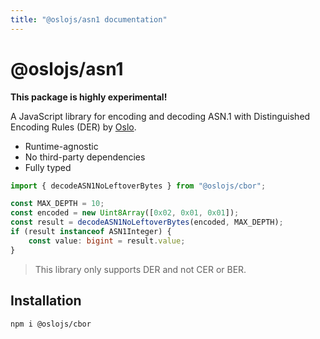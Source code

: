 ```yaml
---
title: "@oslojs/asn1 documentation"
---
```


# @oslojs/asn1

**This package is highly experimental!**

A JavaScript library for encoding and decoding ASN.1 with Distinguished Encoding Rules (DER) by [Oslo](https://oslojs.dev).

- Runtime-agnostic
- No third-party dependencies
- Fully typed

```ts
import { decodeASN1NoLeftoverBytes } from "@oslojs/cbor";

const MAX_DEPTH = 10;
const encoded = new Uint8Array([0x02, 0x01, 0x01]);
const result = decodeASN1NoLeftoverBytes(encoded, MAX_DEPTH);
if (result instanceof ASN1Integer) {
	const value: bigint = result.value;
}
```

> This library only supports DER and not CER or BER.

## Installation

```
npm i @oslojs/cbor
```
